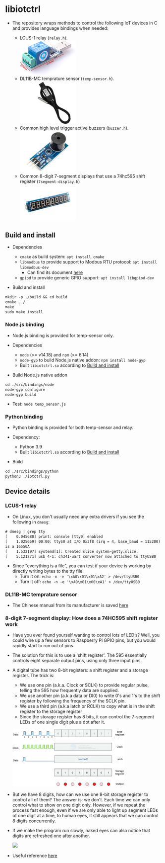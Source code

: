 # libiotctrl

- The repository wraps methods to control the following IoT devices in C and provides language bindings when needed:

  - LCUS-1 relay (`relay.h`).
    <br />
    <img src="./assets/lcus-1_product-image.jpg" width="180" />
  - DL11B-MC temprature sensor (`temp-sensor.h`).
    <br />
    <img src="./assets/dl11b-mc_product-image.jpg" width="180" />
  - Common high level trigger active buzzers (`buzzer.h`).
    <br />
    <img src="./assets/active-buzzer-high-level-trigger_product-image.jpg" width="180" />
  - Common 8-digit 7-segment displays that use a 74hc595 shift register
    (`7segment-display.h`)
    <br />
    <img src="./assets/7seg-digital-tube.jpg" width="180"></img>

## Build and install

- Dependencies

  - `cmake` as build system: `apt install cmake`
  - `libmodbus` to provide support to Modbus RTU protocol:
    `apt install libmodbus-dev`
    - Can find its document [here](https://libmodbus.org/)
  - `gpiod` to provide generic GPIO support: `apt install libgpiod-dev`

- Build and install

```
mkdir -p ./build && cd build
cmake ../
make
sudo make install
```

### Node.js binding

- Node.js binding is provided for temp-sensor only.

- Dependencies

  - `node` (>= v14.18) and `npm` (>= 6.14)
  - `node-gyp` to build Node.js native addon: `npm install node-gyp`
  - Built `libiotctrl.so` according to [Build and install](#build-and-install)

- Build Node.js native addon

```
cd ./src/bindings/node
node-gyp configure
node-gyp build
```

- Test: `node temp_sensor.js`

### Python binding

- Python binding is provided for both temp-sensor and relay.

- Dependency:

  - Python 3.9
  - Built `libiotctrl.so` according to [Build and install](#build-and-install)

- Build

```
cd ./src/bindings/python
python3 ./iotctrl.py
```

## Device details

### LCUS-1 relay

- On Linux, you don't usually need any extra drivers if you see the
  following in `dmesg`:

```
# dmesg | grep tty
[    0.045680] print: console [tty0] enabled
[    1.025659] 00:00: ttyS0 at I/O 0x3f8 (irq = 4, base_baud = 115200) is a 16550A
[    1.532197] systemd[1]: Created slice system-getty.slice.
[    5.121271] usb 4-1: ch341-uart converter now attached to ttyUSB0
```

- Since "everything is a file", you can test if your device is working by
  directly writing bytes to the tty file:
  - Turn it on: `echo -n -e '\xA0\x01\x01\xA2' > /dev/ttyUSB0`
  - Turn it off: `echo -n -e '\xA0\x01\x00\xA1' > /dev/ttyUSB0`

### DL11B-MC temprature sensor

- The Chinese manual from its manufacturer is saved
  [here](./assets/dl11-mc_manual.pdf)

### 8-digit 7-segment display: How does a 74HC595 shift register work

- Have you ever found yourself wanting to control lots of LED’s? Well, you could
  wire up a few sensors to Raspberry Pi GPIO pins, but you would rapidly start
  to run out of pins.

- The solution for this is to use a 'shift register'. The 595 essentially
  controls eight separate output pins, using only three input pins.

- A digital tube has two 8-bit registers: a shift register and a storage
  register. The trick is:

  - We use one pin (a.k.a. Clock or SCLK) to provide regular pulse, telling
    the 595 how frequently data are supplied.
  - We use another pin (a.k.a data or DI0) to write 0's and 1's to the shift
    register by following the frequency of the SCLK pin.
  - We use a third pin (a.k.a latch or RCLK) to copy what is in the shift
    register to the storage register
  - Since the storage register has 8 bits, it can control the 7-segment LEDs of
    one single digit plus a dot after it.

  <img src="./assets/how-does-74hc595-shift-register-work.gif" width="360"></img>

- But we have 8 digits, how can we use one 8-bit storage register to control
  all of them? The answer is: we don't. Each time we can only control what
  to show on one digit only. However, if we repeat the process fast enough,
  even if we are only able to light up segment LEDs of one digit at a
  time, to human eyes, it still appears that we can control 8 digits
  concurrently.
- If we make the program run slowly, naked eyes can also notice that
  digits are refreshed one after another.

  <img src="./assets/low-refresh-rate.gif" width="360"></img>

- Useful reference
  [here](https://lastminuteengineers.com/74hc595-shift-register-arduino-tutorial/)
